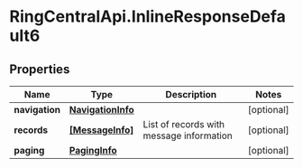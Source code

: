 # RingCentralApi.InlineResponseDefault6

## Properties
Name | Type | Description | Notes
------------ | ------------- | ------------- | -------------
**navigation** | [**NavigationInfo**](NavigationInfo.md) |  | [optional] 
**records** | [**[MessageInfo]**](MessageInfo.md) | List of records with message information | [optional] 
**paging** | [**PagingInfo**](PagingInfo.md) |  | [optional] 


